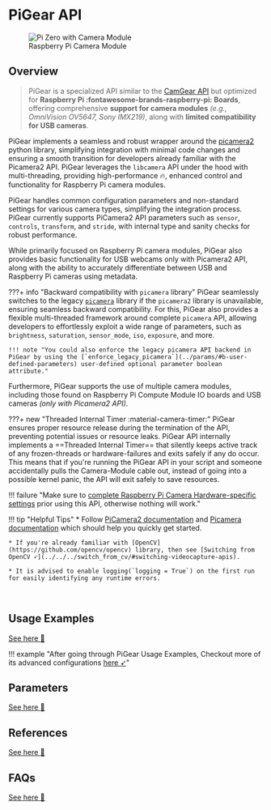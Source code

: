 <!--
===============================================
vidgear library source-code is deployed under the Apache 2.0 License:

Copyright (c) 2019 Abhishek Thakur(@abhiTronix) <abhi.una12@gmail.com>

Licensed under the Apache License, Version 2.0 (the "License");
you may not use this file except in compliance with the License.
You may obtain a copy of the License at

   http://www.apache.org/licenses/LICENSE-2.0

Unless required by applicable law or agreed to in writing, software
distributed under the License is distributed on an "AS IS" BASIS,
WITHOUT WARRANTIES OR CONDITIONS OF ANY KIND, either express or implied.
See the License for the specific language governing permissions and
limitations under the License.
===============================================
-->

# PiGear API 

<figure>
  <img src="../../../assets/images/picam2.webp" alt="Pi Zero with Camera Module" loading="lazy" class="center" />
  <figcaption>Raspberry Pi Camera Module</figcaption>
</figure>

## Overview

> PiGear is a specialized API similar to the [CamGear API](../../camgear/overview/) but optimized for **Raspberry Pi :fontawesome-brands-raspberry-pi: Boards**, offering comprehensive **support for camera modules** _(e.g., OmniVision OV5647, Sony IMX219)_, along with **limited compatibility for USB cameras**.


PiGear implements a seamless and robust wrapper around the [picamera2](https://github.com/raspberrypi/picamera2) python library, simplifying integration with minimal code changes and ensuring a smooth transition for developers already familiar with the Picamera2 API. PiGear leverages the `libcamera` API under the hood with multi-threading, providing high-performance :fire:, enhanced control and functionality for Raspberry Pi camera modules. 

PiGear handles common configuration parameters and non-standard settings for various camera types, simplifying the integration process. PiGear currently supports PiCamera2 API parameters such as `sensor`, `controls`, `transform`, and `stride`, with internal type and sanity checks for robust performance.

While primarily focused on Raspberry Pi camera modules, PiGear also provides basic functionality for USB webcams only with Picamera2 API, along with the ability to accurately differentiate between USB and Raspberry Pi cameras using metadata. 

???+ info "Backward compatibility with `picamera` library"
	  PiGear seamlessly switches to the legacy [`picamera`](https://picamera.readthedocs.io/en/release-1.13/index.html) library if the `picamera2` library is unavailable, ensuring seamless backward compatibility. For this, PiGear also provides a flexible multi-threaded framework around complete `picamera` API, allowing developers to effortlessly exploit a wide range of parameters, such as `brightness`, `saturation`, `sensor_mode`, `iso`, `exposure`, and more. 

    !!! note "You could also enforce the legacy picamera API backend in PiGear by using the [`enforce_legacy_picamera`](../params/#b-user-defined-parameters) user-defined optional parameter boolean attribute."

Furthermore, PiGear supports the use of multiple camera modules, including those found on Raspberry Pi Compute Module IO boards and USB cameras _(only with Picamera2 API)_.

???+ new "Threaded Internal Timer :material-camera-timer:"
	PiGear ensures proper resource release during the termination of the API, preventing potential issues or resource leaks. PiGear API internally implements a ==Threaded Internal Timer== that silently keeps active track of any frozen-threads or hardware-failures and exits safely if any do occur. This means that if you're running the PiGear API in your script and someone accidentally pulls the Camera-Module cable out, instead of going into a possible kernel panic, the API will exit safely to save resources.

!!! failure "Make sure to [complete Raspberry Pi Camera Hardware-specific settings](https://www.raspberrypi.com/documentation/accessories/camera.html#installing-a-raspberry-pi-camera) prior using this API, otherwise nothing will work."

!!! tip "Helpful Tips"
    * Follow [PiCamera2 documentation](https://datasheets.raspberrypi.com/camera/picamera2-manual.pdf) and [Picamera documentation](https://picamera.readthedocs.io/en/release-1.13/) which should help you quickly get started.

    * If you're already familiar with [OpenCV](https://github.com/opencv/opencv) library, then see [Switching from OpenCV ➶](../../../switch_from_cv/#switching-videocapture-apis).
  
    * It is advised to enable logging(`logging = True`) on the first run for easily identifying any runtime errors.


&thinsp; 

## Usage Examples

<div>
<a href="../usage/">See here 🚀</a>
</div>

!!! example "After going through PiGear Usage Examples, Checkout more of its advanced configurations [here ➶](../../../help/pigear_ex/)"

## Parameters

<div>
<a href="../params/">See here 🚀</a>
</div>

## References

<div>
<a href="../../../bonus/reference/pigear/">See here 🚀</a>
</div>


## FAQs

<div>
<a href="../../../help/pigear_faqs/">See here 🚀</a>
</div>  


&thinsp;